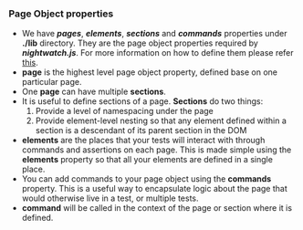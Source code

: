 ### Page Object properties

- We have ***pages***, ***elements***, ***sections*** and ***commands*** properties under **./lib** directory. They are the page object properties required by ***nightwatch.js***. For more information on how to define them please refer [this](http://nightwatchjs.org/guide#using-page-objects).
- **page** is the highest level page object property, defined base on one particular page.
- One **page** can have multiple **sections**. 
- It is useful to define sections of a page. **Sections** do two things:
   1. Provide a level of namespacing under the page
   2. Provide element-level nesting so that any element defined within a section is a descendant of its parent section in the DOM
-  **elements** are the places that your tests will interact with through commands and assertions on each page. This is made simple using the **elements** property so that all your elements are defined in a single place. 
- You can add commands to your page object using the **commands** property. This is a useful way to encapsulate logic about the page that would otherwise live in a test, or multiple tests.
-  **command** will be called in the context of the page or section where it is defined.